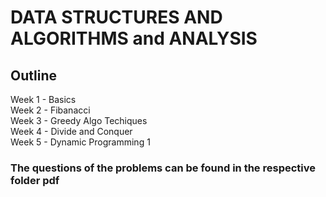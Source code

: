 # DATA STRUCTURES AND ALGORITHMS and ANALYSIS

## Outline

Week 1 - Basics  <br />
Week 2 - Fibanacci <br />
Week 3 - Greedy Algo Techiques <br />
Week 4 - Divide and Conquer <br />
Week 5 - Dynamic Programming 1


### The questions of the problems can be found in the respective folder pdf
